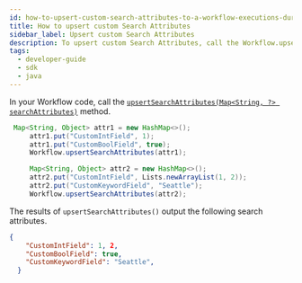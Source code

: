 ```yaml
---
id: how-to-upsert-custom-search-attributes-to-a-workflow-executions-during-execution-in-java
title: How to upsert custom Search Attributes
sidebar_label: Upsert custom Search Attributes
description: To upsert custom Search Attributes, call the Workflow.upsertSearchAttributes(Map<String, ?> searchAttributes) method.
tags:
  - developer-guide
  - sdk
  - java
---
```


In your Workflow code, call the [`upsertSearchAttributes(Map<String, ?> searchAttributes)`](https://www.javadoc.io/doc/io.temporal/temporal-sdk/latest/io/temporal/workflow/Workflow.html#upsertSearchAttributes(java.util.Map)) method.

```java
 Map<String, Object> attr1 = new HashMap<>();
     attr1.put("CustomIntField", 1);
     attr1.put("CustomBoolField", true);
     Workflow.upsertSearchAttributes(attr1);

     Map<String, Object> attr2 = new HashMap<>();
     attr2.put("CustomIntField", Lists.newArrayList(1, 2));
     attr2.put("CustomKeywordField", "Seattle");
     Workflow.upsertSearchAttributes(attr2);
```

The results of `upsertSearchAttributes()` output the following search attributes.

```json
{
    "CustomIntField": 1, 2,
    "CustomBoolField": true,
    "CustomKeywordField": "Seattle",
  }
```
